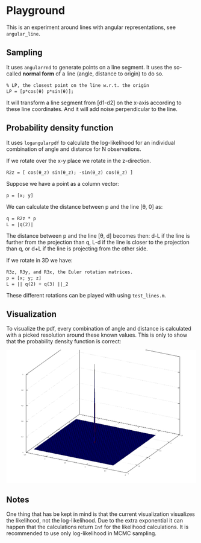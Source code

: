 # Playground

This is an experiment around lines with angular representations, see `angular_line`. 

## Sampling

It uses `angularrnd` to generate points on a line segment. It uses the so-called **normal form** of a line (angle, distance to origin) to do so. 

    % LP, the closest point on the line w.r.t. the origin 
    LP = [p*cos(θ) p*sin(θ)];

It will transform a line segment from [d1-d2] on the x-axis according to these line coordinates. And it will add noise perpendicular to the line.

## Probability density function

It uses `logangularpdf` to calculate the log-likelihood for an individual combination of angle and distance for N observations.

If we rotate over the x-y place we rotate in the z-direction.

    R2z = [ cos(θ_z) sin(θ_z); -sin(θ_z) cos(θ_z) ]

Suppose we have a point as a column vector:

    p = [x; y]

We can calculate the distance between p and the line [θ, 0] as:

    q = R2z * p
    L = |q(2)|

The distance between p and the line [θ, d] becomes then: d-L if the line is further from the projection than q,
L-d if the line is closer to the projection than q, or d+L if the line is projecting from the other side.

If we rotate in 3D we have:

    R3z, R3y, and R3x, the Euler rotation matrices.
    p = [x; y; z]
    L = || q(2) + q(3) ||_2

These different rotations can be played with using `test_lines.m`.

## Visualization

To visualize the pdf, every combination of angle and distance is calculated with a picked resolution around these known values. This is only to show that the probability density function is correct:

![Visualization line segment](../playground/figures/line_from_5_to_8_with_theta_p_random.png)

## Notes

One thing that has be kept in mind is that the current visualization visualizes the likelihood, not the log-likelihood. Due to the extra exponential it can happen that the calculations return `Inf` for the likelihood calculations. It is recommended to use only log-likelihood in MCMC sampling.

